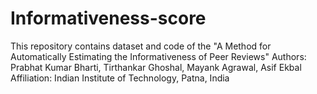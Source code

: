
# Informativeness-score
This repository contains dataset and code of the "A Method for Automatically Estimating the Informativeness of Peer Reviews" Authors: Prabhat Kumar Bharti, Tirthankar Ghoshal, Mayank Agrawal, Asif Ekbal Affiliation: Indian Institute of Technology, Patna, India


